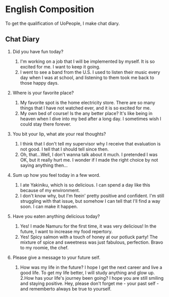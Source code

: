 # English Composition

To get the qualification of UoPeople, I make chat diary.

## Chat Diary

1. Did you have fun today?
   1. I'm working on a job that I will be implemented by myself. It is so excited for me. I want to keep it going.
   2. I went to see a band from the U.S. I used to listen their music every day when I was at school, and listening to them took me back to those happy days.

2. Where is your favorite place?
   1. My favorite spot is the home electricity store. There are so many things that I have not watched ever, and it is so excited for me.
   2. My own bed of course! Is the any better place? It's like being in heaven when I dive into my bed after a long day. I sometimes wish I could stay there forever.

3. You bit your lip, what ate your real thoughts?
   1. I think that I don't tell my supervisor why I receive that evaluation is not good. I tell that I should tell since then.
   2. Oh, that...Well, I don't wanna talk about it much. I  pretended I was OK, but it really hurt me. I wonder if I made the right choice by not saying anything then...

4. Sum up how you feel today in a few word.
   1. I ate Yakiniku, which is so delicious. I can spend a day like this because of my environment.
   2. I don't know why, but I'm feein' pretty positive and confident. I'm still struggling with that issue, but somehow I can tell that I'll find a way soon. I can make it happen.

5. Have you eaten anything delicious today?
   1. Yes! I made Namuru for the first time, it was very delicious! In the future, I want to increase my food repertory.
   2. Yes! Spicy salmon with a touch of honey at our potluck party! The mixture of spice and sweetness was just fabulous, perfection. Bravo to my roomie, the chef.

6. Please give a message to your future self.
   1. How was my life in the future? I hope I get the next career and live a good life. To get my life better, I will study anything and glow up.
   2.How has your life's journey been going? I hope you are still smiling and staying positive. Hey, please don't forget me - your past self - and rememberto always be true to yourself.
